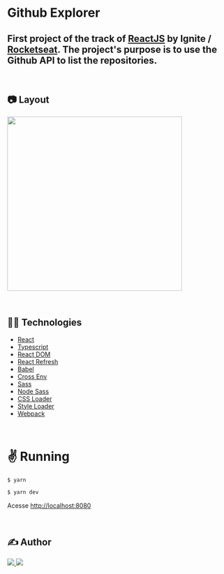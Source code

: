 # Github Explorer
## First project of the track of [ReactJS](https://pt-br.reactjs.org/) by Ignite / [Rocketseat](https://github.com/Rocketseat). The project's purpose is to use the Github API to list the repositories.

&nbsp;
## :camera: Layout

<div>
   <img src="https://github.com/jotaEmeCortat/github_explorer/blob/main/assets/Github-Explorer.png" width="400px" />
</div>

&nbsp;
## :man_technologist: Technologies
- [React](https://reactjs.org/)
- [Typescript](https://www.typescriptlang.org/)
- [React DOM](https://pt-br.reactjs.org/docs/react-dom.html)
- [React Refresh](https://www.npmjs.com/package/react-refresh)
- [Babel](https://babeljs.io/)
- [Cross Env](https://github.com/kentcdodds/cross-env#readme)
- [Sass](https://sass-lang.com/)
- [Node Sass](https://github.com/sass/node-sass)
- [CSS Loader](https://webpack.js.org/loaders/css-loader/)
- [Style Loader](https://webpack.js.org/loaders/style-loader/)
- [Webpack](https://webpack.js.org/)

&nbsp;
# :v: Running
```bash
$ yarn
```

```bash
$ yarn dev
```

Acesse <http://localhost:8080>

&nbsp;
## :writing_hand: Author
 <img style="border-radius: 40%" src="https://avatars.githubusercontent.com/u/78482164?s=96&v=4" alt=""/>
 <br />
 <span style=margin-right:10px>
<a href="https://www.linkedin.com/in/jo%C3%A3o-marcelo-cortat-3296661b7/">
<img src="https://img.shields.io/badge/LinkedIn-0077B5?style=flat&logo=linkedin&logoColor=white">
</a>
<a href="mailto:jmcortat@gmail.com">
<img src="https://img.shields.io/badge/Gmail-red?style=flat&logo=gmail&labelColor=white">
</a>
</span>
